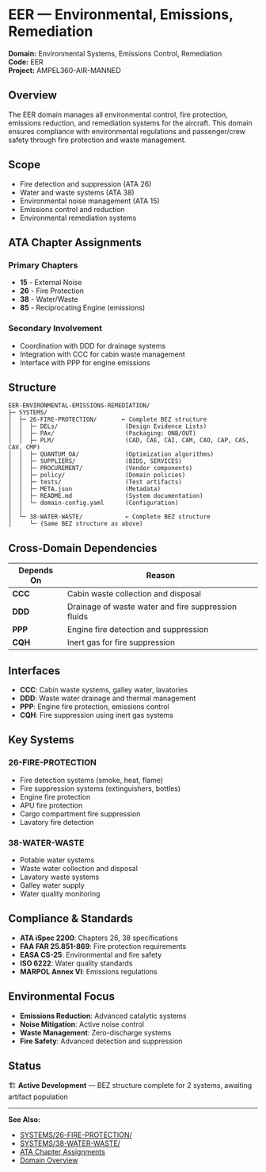 # EER — Environmental, Emissions, Remediation

**Domain:** Environmental Systems, Emissions Control, Remediation  
**Code:** EER  
**Project:** AMPEL360-AIR-MANNED

## Overview

The EER domain manages all environmental control, fire protection, emissions reduction, and remediation systems for the aircraft. This domain ensures compliance with environmental regulations and passenger/crew safety through fire protection and waste management.

## Scope

- Fire detection and suppression (ATA 26)
- Water and waste systems (ATA 38)
- Environmental noise management (ATA 15)
- Emissions control and reduction
- Environmental remediation systems

## ATA Chapter Assignments

### Primary Chapters
- **15** - External Noise
- **26** - Fire Protection
- **38** - Water/Waste
- **85** - Reciprocating Engine (emissions)

### Secondary Involvement
- Coordination with DDD for drainage systems
- Integration with CCC for cabin waste management
- Interface with PPP for engine emissions

## Structure

```
EER-ENVIRONMENTAL-EMISSIONS-REMEDIATION/
├─ SYSTEMS/
│  ├─ 26-FIRE-PROTECTION/       ← Complete BEZ structure
│  │  ├─ DELs/                   (Design Evidence Lists)
│  │  ├─ PAx/                    (Packaging: ONB/OUT)
│  │  ├─ PLM/                    (CAD, CAE, CAI, CAM, CAO, CAP, CAS, CAV, CMP)
│  │  ├─ QUANTUM_OA/             (Optimization algorithms)
│  │  ├─ SUPPLIERS/              (BIDS, SERVICES)
│  │  ├─ PROCUREMENT/            (Vendor components)
│  │  ├─ policy/                 (Domain policies)
│  │  ├─ tests/                  (Test artifacts)
│  │  ├─ META.json               (Metadata)
│  │  ├─ README.md               (System documentation)
│  │  └─ domain-config.yaml      (Configuration)
│  │
│  └─ 38-WATER-WASTE/            ← Complete BEZ structure
│     └─ (Same BEZ structure as above)
```

## Cross-Domain Dependencies

| Depends On | Reason |
|------------|--------|
| **CCC** | Cabin waste collection and disposal |
| **DDD** | Drainage of waste water and fire suppression fluids |
| **PPP** | Engine fire detection and suppression |
| **CQH** | Inert gas for fire suppression |

## Interfaces

- **CCC**: Cabin waste systems, galley water, lavatories
- **DDD**: Waste water drainage and thermal management
- **PPP**: Engine fire protection, emissions control
- **CQH**: Fire suppression using inert gas systems

## Key Systems

### 26-FIRE-PROTECTION
- Fire detection systems (smoke, heat, flame)
- Fire suppression systems (extinguishers, bottles)
- Engine fire protection
- APU fire protection
- Cargo compartment fire suppression
- Lavatory fire detection

### 38-WATER-WASTE
- Potable water systems
- Waste water collection and disposal
- Lavatory waste systems
- Galley water supply
- Water quality monitoring

## Compliance & Standards

- **ATA iSpec 2200**: Chapters 26, 38 specifications
- **FAA FAR 25.851-869**: Fire protection requirements
- **EASA CS-25**: Environmental and fire safety
- **ISO 6222**: Water quality standards
- **MARPOL Annex VI**: Emissions regulations

## Environmental Focus

- **Emissions Reduction**: Advanced catalytic systems
- **Noise Mitigation**: Active noise control
- **Waste Management**: Zero-discharge systems
- **Fire Safety**: Advanced detection and suppression

## Status

🏗️ **Active Development** — BEZ structure complete for 2 systems, awaiting artifact population

---

**See Also:**
- [SYSTEMS/26-FIRE-PROTECTION/](./SYSTEMS/26-FIRE-PROTECTION/)
- [SYSTEMS/38-WATER-WASTE/](./SYSTEMS/38-WATER-WASTE/)
- [ATA Chapter Assignments](../../../1-DIMENSIONS/CANONICAL-TAXONOMY/ata-chapters.csv)
- [Domain Overview](../README.md)

